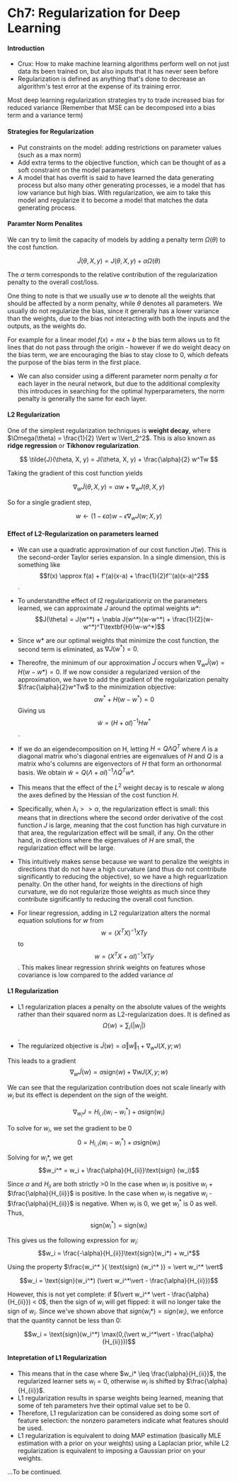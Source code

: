 # Ch7: Regularization for Deep Learning

#### Introduction
- Crux: How to make machine learning algorithms perform well on not just data its been trained on, but also inputs that it has never seen before
- Regularization is defined as anything that's done to decrease an algorithm's test error at the expense of its training error. 


Most deep learning regularization strategies try to trade increased bias for reduced variance (Remember that MSE can be decomposed into a bias term and a variance term)

#### Strategies for Regularization
- Put constraints on the model: adding restrictions on parameter values (such as a max norm)
- Add extra terms to the objective function, which can be thought of as a soft constraint on the model parameters
- A model that has overfit is said to have learned the data generating process but also many other generating processes, ie a model that has low variance but high bias. With regularization, we aim to take this model and regularize it to become a model that matches the data generating process.


#### Paramter Norm Penalites

We can try to limit the capacity of models by adding a penalty term $\Omega(\theta)$ to the cost function.

$$ \tilde{J}(\theta, X, y) = J(\theta, X, y) + \alpha \Omega(\theta)$$

The $\alpha$ term corresponds to the relative contribution of the regularization penalty to the overall cost/loss.

One thing to note is that we usually use $w$ to denote all the weights that should be affected by a norm penalty, while $\theta$ denotes all parameters. We usually do not regularize the bias, since it generally has a lower variance than the weights, due to the bias not interacting with both the inputs and the outputs, as the weights do.

For example for a linear model $f(x) =mx+b$ the bias term allows us to fit lines that do not pass through the origin - however if we do weight deacy on the bias term, we are encouraging the bias to stay close to 0, which defeats the purpose of the bias term in the first place.

- We can also consider using a different parameter norm penalty $\alpha$ for each layer in the neural network, but due to the additional complexity this introduces in searching for the optimal hyperparameters, the norm penalty is generally the same for each layer.


#### L2 Regularization

One of the simplest regularization techniques is **weight decay**, where $\Omega(\theta) = \frac{1}{2} \Vert w \Vert_2^2$. This is also known as **ridge regression** or **Tikhonov regularization**.

$$ \tilde{J}(\theta, X, y) = J(\theta, X, y) + \frac{\alpha}{2} w^Tw $$

Taking the gradient of this cost function yields

$$\nabla_w \tilde{J}(\theta, X, y) = \alpha w + \nabla_w J(\theta, X, y) $$

So for a single gradient step,

$$ w \leftarrow (1- \epsilon \alpha)w - \epsilon \nabla_w J(w; X,y) $$

#### Effect of L2-Regularization on parameters learned

- We can use a quadratic approximation of our cost function $J(w)$. This is the second-order Taylor series expansion. In a single dimension, this is something like $$f(x) \approx f(a) + f'(a)(x-a) + \frac{1}{2}f''(a)(x-a)^2$$.

- To understandthe effect of l2 regularizationriz on the parameters learned, we can approximate $J$ around the optimal weights $w*$: $$J(\theta) = J(w^*) + \nabla J(w^*)(w-w^*) + \frac{1}{2}(w-w^*)^T\textbf{H}(w-w^*)$$
- Since w* are our optimal weights that minimize the cost function, the second term is eliminated, as $\nabla J(w^*) = 0$. 

- Thereofre, the minimum of our approximation $\hat{J}$ occurs when $\nabla_w \hat{J}(w) = H(w-w*) = 0$. If we now consider a regularized version of the approximation, we have to add the gradient of the regularization penalty $\frac{\alpha}{2}w^Tw$ to the minimization objective: $$\alpha w^* + H(w-w^*) = 0$$ Giving us $$\tilde{w} = (H + \alpha I)^{-1}Hw^*$$.
- If we do an eigendecomposition on H, letting $H = Q\Lambda Q^T$ where $\Lambda$ is a diagonal matrix who's diagonal entries are eigenvalues of $H$ and $Q$ is a matrix who's columns are eigenvectors of $H$ that form an orthonormal basis. We obtain $\tilde{w} = Q(\Lambda + \alpha I)^{-1}\Lambda Q^T w*$.
- This means that the effect of the $L^2$ weight decay is to rescale $w$ along the axes defined by the Hessian of the cost function $H$. 
- Specifically, when $\lambda_i >> \alpha$, the regularization effect is small: this means that in directions where the second order derivative of the cost function $J$ is large, meaning that the cost function has high curvature in that area, the regularization effect will be small, if any. On the other hand, in directions where the eigenvalues of $H$ are small, the regularization effect will be large.
- This intuitively makes sense because we want to penalize the weights in directions that do not have a high curvature (and thus do not contribute significantly to reducing the objective), so we have a high reguarlization penalty. On the other hand, for weights in the directions of high curvature, we do not regularize those weights as much since they contribute significantly to reducing the overall cost function.


- For linear regression, adding in L2 regularization alters the normal equation solutions for $w$ from $$w = (X^TX)^{-1} XTy$$ to $$w = (X^TX + \alpha I)^{-1} XTy$$. This makes linear regression shrink weights on features whose covariance is low compared to the added variance $\alpha I$

#### L1 Regularization
- L1 regularization places a penalty on the absolute values of the weights rather than their squared norm as L2-regularization does. It is defined as $$\Omega(w) = \sum_i (\vert w_i \vert)$$.
- The regularized objective is $\tilde{J}(w) = \alpha \Vert w \Vert_1 + \nabla_w J(X, y;w)$

This leads to a gradient $$\nabla_w \tilde{J}(w) = \alpha \text{sign}(w) + \nabla{w}J(X,y ;w)$$

We can see that the regularization contribution does not scale linearly with $w_i$ but its effect is dependent on the sign of the weight. 

$$\nabla_{w_i}J = H_{i,i}(w_i-w_i^*) + \alpha \text{sign}(w_i) $$

To solve for $w_i$, we set the gradient to be 0
$$0 =  H_{i,i}(w_i-w_i^*) + \alpha \text{sign}(w_i) $$

Solving for $w_i*$, we get
$$w_i^* = w_i + \frac{\alpha}{H_{ii}}\text{sign} (w_i)$$

Since $\alpha$ and $H_{ii}$ are both strictly >0
In the case when $w_i$ is positive $w_i$ + $\frac{\alpha}{H_{ii}}$ is positive. 
In the case when $w_i$ is negative $w_i$ - $\frac{\alpha}{H_{ii}}$ is negative. 
When $w_i$ is 0, we get $w_I^*$ is 0 as well.
Thus, $$\text{sign} (w_i^*) = \text{sign}(w_i)$$

This gives us the following expression for $w_i$: $$w_i = \frac{-\alpha}{H_{ii}}\text{sign}(w_i*) + w_i*$$

Using the property $\frac{w_i^* }{ \text{sign} (w_i^* )} = \vert w_i^* \vert$

$$w_i = \text{sign}(w_i^*) (\vert w_i^*\vert - \frac{\alpha}{H_{ii}})$$

However, this is not yet complete: if $(\vert w_i^* \vert - \frac{\alpha}{H_{ii}}) < 0$, then the sign of $w_i$ will get flipped: it will no longer take the sign of $w_i$. Since we've shown above that $sign(w_i*) = sign(w_i)$, we enforce that the quantity cannot be less than $0$:

$$w_i = \text{sign}(w_i^*) \max(0,(\vert w_i^*\vert - \frac{\alpha}{H_{ii}}))$$

#### Intepretation of L1 Regularization

- This means that in the case where $w_i* \leq \frac{\alpha}{H_{ii}}$, the regularized learner sets $w_i = 0$, otherwise $w_i$ is shifted by $\frac{\alpha}{H_{ii}}$. 
- L1 regularization results in sparse weights being learned, meaning that some of teh parameters hve their optimal value set to be 0. 
- Therefore, L1 regularization can be considered as doing some sort of feature selection: the nonzero parameters indicate what features should be used. 
- L1 regularization is equivalent to doing MAP estimation (basically MLE estimation with a prior on your weights) using a Laplacian prior, while L2 regularization is equivalent to imposing a Gaussian prior on your weights.

...To be continued.


